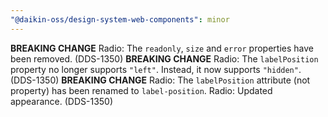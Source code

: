 ```yaml
---
"@daikin-oss/design-system-web-components": minor
---
```


**BREAKING CHANGE** Radio: The `readonly`, `size` and `error` properties have been removed. (DDS-1350)
**BREAKING CHANGE** Radio: The `labelPosition` property no longer supports `"left"`. Instead, it now supports `"hidden"`. (DDS-1350)
**BREAKING CHANGE** Radio: The `labelPosition` attribute (not property) has been renamed to `label-position`.
Radio: Updated appearance. (DDS-1350)
